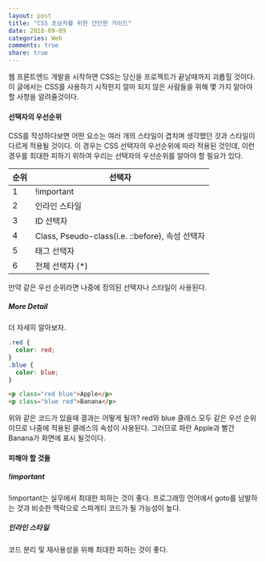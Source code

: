 ```yaml
---
layout: post
title: "CSS 초보자를 위한 간단한 가이드"
date: 2018-09-09
categories: Web
comments: true
share: true
---
```


웹 프론트엔드 개발을 시작하면 CSS는 당신을 프로젝트가 끝날때까지 괴롭힐 것이다. 이 글에서는 CSS를 사용하기 시작한지 얼마 되지 않은 사람들을 위해 몇 가지 알아야 할 사항을 알려줄것이다.

#### 선택자의 우선순위
CSS를 작성하다보면 어떤 요소는 여러 개의 스타일이 겹치며 생각했던 것과 스타일이 다르게 적용될 것이다. 이 경우는 CSS 선택자의 우선순위에 따라 적용된 것인데, 이런 경우를 최대한 피하기 위하여 우리는 선택자의 우선순위를 알아야 할 필요가 있다.

| 순위 | 선택자                                        |
| -- | ------------------------------------------ |
| 1  | !important                                 |
| 2  | 인라인 스타일                                    |
| 3  | ID 선택자                                     |
| 4  | Class, Pseudo-class(i.e. ::before), 속성 선택자 |
| 5  | 태그 선택자                                     |
| 6  | 전체 선택자 (*)                                 |

만약 같은 우선 순위라면 나중에 정의된 선택자나 스타일이 사용된다.

##### More Detail

더 자세히 알아보자. 
```css
.red {
  color: red;
}
.blue {
  color: blue;
}
```
```html
<p class="red blue">Apple</p>
<p class="blue red">Banana</p>
```
위와 같은 코드가 있을때 결과는 어떻게 될까? red와 blue 클래스 모두 같은 우선 순위이므로 나중에 적용된 클래스의 속성이 사용된다. 그러므로 파란 Apple과 빨간 Banana가 화면에 표시 될것이다.




#### 피해야 할 것들

##### !important

!important는 실무에서 최대한 피하는 것이 좋다. 프로그래밍 언어에서 goto를 남발하는 것과 비슷한 맥락으로 스파게티 코드가 될 가능성이 높다.


##### 인라인 스타일

코드 분리 및 재사용성을 위해 최대한 피하는 것이 좋다.
